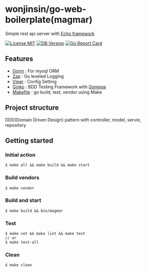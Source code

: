 # wonjinsin/go-web-boilerplate(magmar)

Simple rest api server with [Echo framework](https://github.com/labstack/echo)

[![License MIT](https://img.shields.io/badge/License-MIT-green.svg)](http://opensource.org/licenses/MIT)
[![DB Version](https://img.shields.io/badge/DB-Mysql-blue)](https://www.mysql.com/)
[![Go Report Card](https://goreportcard.com/badge/github.com/StarpTech/go-web)](https://goreportcard.com/report/github.com/wonjinsin/go-web-boilerplate)

## Features

- [Gorm](https://github.com/go-gorm/gorm) : For mysql ORM
- [Zap](https://github.com/uber-go/zap) : Go leveled Logging
- [Viper](https://github.com/spf13/viper) : Config Setting
- [Ginko](https://onsi.github.io/ginkgo) : BDD Testing Framework with [Gomega](https://onsi.github.io/gomega)
- [Makefile]() : go build, test, vendor using Make

## Project structure

DDD(Domain Driven Design) pattern with controller, model, servie, repository

## Getting started

### Initial action

```
$ make all && make build && make start
```

### Build vendors

```
$ make vendor
```

### Build and start

```
$ make build && bin/magmar
```

### Test

```
$ make vet && make lint && make test
// or
$ make test-all
```

### Clean

```
$ make clean
```
